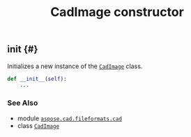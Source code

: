 ﻿---
title: CadImage constructor
second_title: Aspose.CAD for Python via .NET API References
description: 
type: docs
weight: 10
url: /python-net/aspose.cad.fileformats.cad/cadimage/__init__/
is_root: false
---

## __init__ {#}

Initializes a new instance of the [`CadImage`](/cad/python-net/aspose.cad.fileformats.cad/cadimage) class.



```python
def __init__(self):
    ...
```





### See Also
* module [`aspose.cad.fileformats.cad`](../../)
* class [`CadImage`](/cad/python-net/aspose.cad.fileformats.cad/cadimage)
